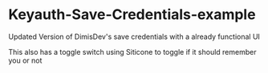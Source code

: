 # Keyauth-Save-Credentials-example
Updated Version of DimisDev's save credentials with a already functional UI

This also has a toggle switch using Siticone to toggle if it should remember you or not
